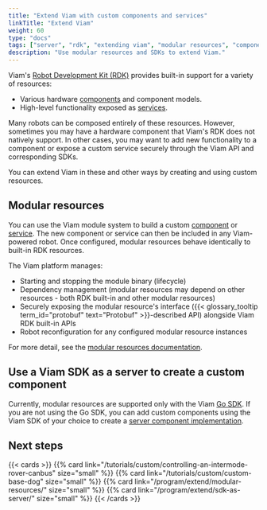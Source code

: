 ```yaml
---
title: "Extend Viam with custom components and services"
linkTitle: "Extend Viam"
weight: 60
type: "docs"
tags: ["server", "rdk", "extending viam", "modular resources", "components", "services"]
description: "Use modular resources and SDKs to extend Viam."
---
```


Viam's [Robot Development Kit (RDK)](/internals/rdk/) provides built-in support for a variety of resources:

- Various hardware [components](/components) and component models.
- High-level functionality exposed as [services](/services).

Many robots can be composed entirely of these resources.
However, sometimes you may have a hardware component that Viam's RDK does not natively support.
In other cases, you may want to add new functionality to a component or expose a custom service securely through the Viam API and corresponding SDKs.

You can extend Viam in these and other ways by creating and using custom resources.

## Modular resources

You can use the Viam module system to build a custom [component](/components) or [service](/services).
The new component or service can then be included in any Viam-powered robot.
Once configured, modular resources behave identically to built-in RDK resources.

The Viam platform manages:

- Starting and stopping the module binary (lifecycle)
- Dependency management (modular resources may depend on other resources - both RDK built-in and other modular resources)
- Securely exposing the modular resource's interface ({{< glossary_tooltip term_id="protobuf" text="Protobuf" >}}-described API) alongside Viam RDK built-in APIs
- Robot reconfiguration for any configured modular resource instances

For more detail, see the [modular resources documentation](/program/extend/modular-resources/).

## Use a Viam SDK as a server to create a custom component

Currently, modular resources are supported only with the Viam [Go SDK](https://pkg.go.dev/go.viam.com/rdk).
If you are not using the Go SDK, you can add custom components using the Viam SDK of your choice to create a [server component implementation](/program/extend/sdk-as-server/).

## Next steps

{{< cards >}}
    {{% card link="/tutorials/custom/controlling-an-intermode-rover-canbus" size="small" %}}
    {{% card link="/tutorials/custom/custom-base-dog" size="small" %}}
    {{% card link="/program/extend/modular-resources/" size="small" %}}
    {{% card link="/program/extend/sdk-as-server/" size="small" %}}
{{< /cards >}}
